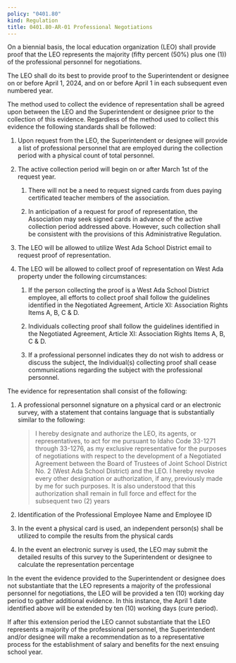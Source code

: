 ```yaml
---
policy: "0401.80"
kind: Regulation
title: 0401.80-AR-01 Professional Negotiations
---
```



On a biennial basis, the local education organization (LEO) shall provide proof that the LEO represents the majority (fifty percent (50%) plus one (1)) of the professional personnel for negotiations.

The LEO shall do its best to provide proof to the Superintendent or designee on or before April 1, 2024, and on or before April 1 in each subsequent even numbered year.

The method used to collect the evidence of representation shall be agreed upon between the LEO and the Superintendent or designee prior to the collection of this evidence. Regardless of the method used to collect this evidence the following standards shall be followed:

1. Upon request from the LEO, the Superintendent or designee will provide a list of professional personnel that are employed during the collection period with a physical count of total personnel.

2. The active collection period will begin on or after March 1st of the request year.

    1. There will not be a need to request signed cards from dues paying certificated teacher members of the association.

    2. In anticipation of a request for proof of representation, the Association may seek signed cards in advance of the active collection period addressed above. However, such collection shall be consistent with the provisions of this Administrative Regulation.

3. The LEO will be allowed to utilize West Ada School District email to request proof of representation.

4. The LEO will be allowed to collect proof of representation on West Ada property under the following circumstances:

    1. If the person collecting the proof is a West Ada School District employee, all efforts to collect proof shall follow the guidelines identified in the Negotiated Agreement, Article XI: Association Rights Items A, B, C & D.

    2. Individuals collecting proof shall follow the guidelines identified in the Negotiated Agreement, Article XI: Association Rights Items A, B, C & D.

    3. If a professional personnel indicates they do not wish to address or discuss the subject, the Individual(s) collecting proof shall cease communications regarding the subject with the professional personnel.

The evidence for representation shall consist of the following:

1. A professional personnel signature on a physical card or an electronic survey, with a statement that contains language that is substantially similar to the following:

    > I hereby designate and authorize the LEO, its agents, or representatives, to act for me pursuant to Idaho Code 33-1271 through 33-1276, as my exclusive representative for the purposes of negotiations with respect to the development of a Negotiated Agreement between the Board of Trustees of Joint School District No. 2 (West Ada School District) and the LEO. I hereby revoke every other designation or authorization, if any, previously made by me for such purposes. It is also understood that this authorization shall remain in full force and effect for the subsequent two (2) years

2. Identification of the Professional Employee Name and Employee ID

3. In the event a physical card is used, an independent person(s) shall be utilized to compile the results from the physical cards

4. In the event an electronic survey is used, the LEO may submit the detailed results of this survey to the Superintendent or designee to calculate the representation percentage

In the event the evidence provided to the Superintendent or designee does not substantiate that the LEO represents a majority of the professional personnel for negotiations, the LEO will be provided a ten (10) working day period to gather additional evidence. In this instance, the April 1 date identified above will be extended by ten (10) working days (cure period).

If after this extension period the LEO cannot substantiate that the LEO represents a majority of the professional personnel, the Superintendent and/or designee will make a recommendation as to a representative process for the establishment of salary and benefits for the next ensuing school year.
